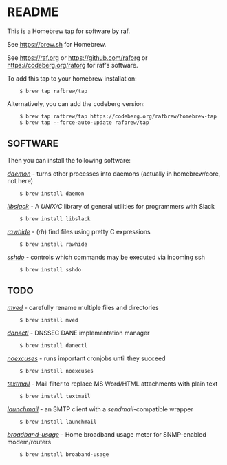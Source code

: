# README

This is a Homebrew tap for software by raf.

See <https://brew.sh> for Homebrew.

See <https://raf.org> or <https://github.com/raforg> or
<https://codeberg.org/raforg> for raf's software.

To add this tap to your homebrew installation:

        $ brew tap rafbrew/tap

Alternatively, you can add the codeberg version:

        $ brew tap rafbrew/tap https://codeberg.org/rafbrew/homebrew-tap
        $ brew tap --force-auto-update rafbrew/tap

## SOFTWARE

Then you can install the following software:

[*daemon*](https://libslack.org/daemon/) - turns other processes into daemons (actually in homebrew/core, not here)

        $ brew install daemon

[*libslack*](https://libslack.org/) - A *UNIX/C* library of general utilities for programmers with Slack

        $ brew install libslack

[*rawhide*](https://raf.org/rawhide/) - (*rh*) find files using pretty C expressions

        $ brew install rawhide

[*sshdo*](https://raf.org/sshdo/) - controls which commands may be executed via incoming ssh

        $ brew install sshdo

## TODO

[*mved*](https://raf.org/mved/) - carefully rename multiple files and directories

        $ brew install mved

[*danectl*](http://raf.org/danectl/) - DNSSEC DANE implementation manager

        $ brew install danectl

[*noexcuses*](https://raf.org/noexcuses/) - runs important cronjobs until they succeed

        $ brew install noexcuses

[*textmail*](https://raf.org/textmail/) - Mail filter to replace MS Word/HTML attachments with plain text

        $ brew install textmail

[*launchmail*](https://raf.org/launchmail/) - an SMTP client with a *sendmail*-compatible wrapper

        $ brew install launchmail

[*broadband-usage*](https://raf.org/broadband-usage/) - Home broadband usage meter for SNMP-enabled modem/routers

        $ brew install broaband-usage

